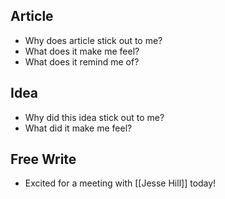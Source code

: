 ## Article
- Why does article stick out to me? 
- What does it make me feel? 
- What does it remind me of?

## Idea
- Why did this idea stick out to me? 
- What did it make me feel? 

## Free Write

- Excited for a meeting with [[Jesse Hill]] today!